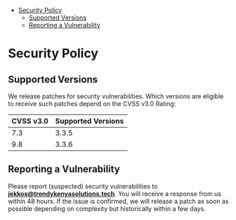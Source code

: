 <!-- START doctoc generated TOC please keep comment here to allow auto update -->
<!-- DON'T EDIT THIS SECTION, INSTEAD RE-RUN doctoc TO UPDATE -->


- [Security Policy](#security-policy)
  - [Supported Versions](#supported-versions)
  - [Reporting a Vulnerability](#reporting-a-vulnerability)

<!-- END doctoc generated TOC please keep comment here to allow auto update -->

# Security Policy

## Supported Versions

We release patches for security vulnerabilities. Which versions are eligible to receive such patches depend on the CVSS v3.0 Rating:

| CVSS v3.0 | Supported Versions                                 |
| --------- | -------------------------------------------------- |
| 7.3       | 3.3.5                                              |
| 9.8       | 3.3.6                                              |

## Reporting a Vulnerability

Please report (suspected) security vulnerabilities to **[jekkos@trendykenyasolutions.tech](mailto:jekkos@trendykenyasolutions.tech)**. You will receive a response from us within 48 hours. If the issue is confirmed, we will release a patch as soon as possible depending on complexity but historically within a few days.
